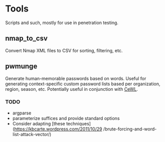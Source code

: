 # Tools #
Scripts and such, mostly for use in penetration testing.

## nmap_to_csv ##

Convert Nmap XML files to CSV for sorting, filtering, etc.

## pwmunge ##

Generate human-memorable passwords based on words. Useful for generating
context-specific custom password lists based per organization, region, season,
etc. Potentially useful in conjunction with
[CeWL](https://digi.ninja/projects/cewl.php).

### TODO ###

* argparse
* parameterize suffices and provide standard options
* Consider adapting [these techniques](https://kbcarte.wordpress.com/2011/10/29
  /brute-forcing-and-word-list-attack-vector/) 
